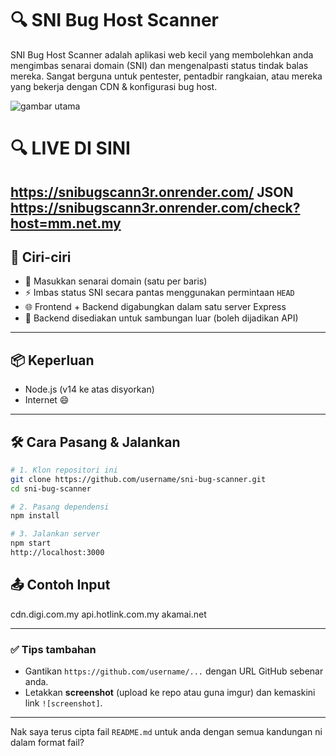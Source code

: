 # 🔍 SNI Bug Host Scanner

SNI Bug Host Scanner adalah aplikasi web kecil yang membolehkan anda mengimbas senarai domain (SNI) dan mengenalpasti status tindak balas mereka. Sangat berguna untuk pentester, pentadbir rangkaian, atau mereka yang bekerja dengan CDN & konfigurasi bug host.

![gambar utama](https://github.com/user-attachments/assets/ed1e745a-6765-4d63-a454-b6d53e6083e7)

# 🔍 LIVE DI SINI
https://snibugscann3r.onrender.com/
JSON https://snibugscann3r.onrender.com/check?host=mm.net.my
---

## 🚀 Ciri-ciri

- 📝 Masukkan senarai domain (satu per baris)
- ⚡ Imbas status SNI secara pantas menggunakan permintaan `HEAD`
- 🌐 Frontend + Backend digabungkan dalam satu server Express
- 🔧 Backend disediakan untuk sambungan luar (boleh dijadikan API)

---

## 📦 Keperluan

- Node.js (v14 ke atas disyorkan)
- Internet 😄

---

## 🛠️ Cara Pasang & Jalankan

```bash
# 1. Klon repositori ini
git clone https://github.com/username/sni-bug-scanner.git
cd sni-bug-scanner

# 2. Pasang dependensi
npm install

# 3. Jalankan server
npm start
http://localhost:3000
```
## 📤 Contoh Input
cdn.digi.com.my
api.hotlink.com.my
akamai.net


---

### ✅ Tips tambahan

- Gantikan `https://github.com/username/...` dengan URL GitHub sebenar anda.
- Letakkan **screenshot** (upload ke repo atau guna imgur) dan kemaskini link `![screenshot]`.

---

Nak saya terus cipta fail `README.md` untuk anda dengan semua kandungan ni dalam format fail?
